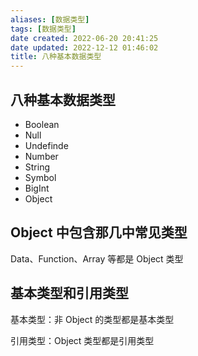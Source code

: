 ```yaml
---
aliases: [数据类型]
tags: [数据类型]
date created: 2022-06-20 20:41:25
date updated: 2022-12-12 01:46:02
title: 八种基本数据类型
---
```


## 八种基本数据类型

- Boolean
- Null
- Undefinde
- Number
- String
- Symbol
- BigInt
- Object

## Object 中包含那几中常见类型

Data、Function、Array 等都是 Object 类型

## 基本类型和引用类型

基本类型：非 Object 的类型都是基本类型

引用类型：Object 类型都是引用类型
